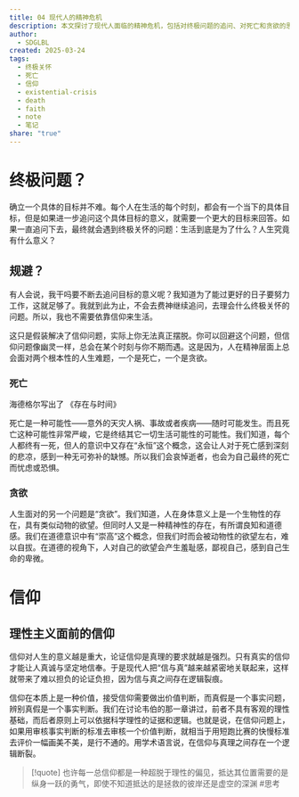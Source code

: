 ```yaml
---
title: 04 现代人的精神危机
description: 本文探讨了现代人面临的精神危机，包括对终极问题的追问、对死亡和贪欲的思考，以及信仰在理性主义面前的困境。
author:
  - SDGLBL
created: 2025-03-24
tags:
  - 终极关怀
  - 死亡
  - 信仰
  - existential-crisis
  - death
  - faith
  - note
  - 笔记
share: "true"
---
```



# 终极问题？

确立一个具体的目标并不难。每个人在生活的每个时刻，都会有一个当下的具体目标，但是如果进一步追问这个具体目标的意义，就需要一个更大的目标来回答。如果一直追问下去，最终就会遇到终极关怀的问题：生活到底是为了什么？人生究竟有什么意义？

## 规避？

有人会说，我干吗要不断去追问目标的意义呢？我知道为了能过更好的日子要努力工作，这就足够了。我就到此为止，不会去费神继续追问，去理会什么终极关怀的问题。所以，我也不需要依靠信仰来生活。

这只是假装解决了信仰问题，实际上你无法真正摆脱。你可以回避这个问题，但信仰问题像幽灵一样，总会在某个时刻与你不期而遇。这是因为，人在精神层面上总会面对两个根本性的人生难题，一个是死亡，一个是贪欲。

### 死亡

海德格尔写出了 《存在与时间》

死亡是一种可能性——意外的天灾人祸、事故或者疾病——随时可能发生。而且死亡这种可能性非常严峻，它是终结其它一切生活可能性的可能性。我们知道，每个人都终有一死，但人的意识中又存在“永恒”这个概念，这会让人对于死亡感到深刻的悲凉，感到一种无可弥补的缺憾。所以我们会哀悼逝者，也会为自己最终的死亡而忧虑或恐惧。


### 贪欲

人生面对的另一个问题是“贪欲”。我们知道，人在身体意义上是一个生物性的存在，具有类似动物的欲望。但同时人又是一种精神性的存在，有所谓良知和道德感。我们在道德意识中有“崇高”这个概念，但我们时而会被动物性的欲望左右，难以自拔。在道德的视角下，人对自己的欲望会产生羞耻感，鄙视自己，感到自己生命的卑微。


# 信仰

## 理性主义面前的信仰

信仰对人生的意义越是重大，论证信仰是真理的要求就越是强烈。只有真实的信仰才能让人真诚与坚定地信奉。于是现代人把“信与真”越来越紧密地关联起来，这样就带来了难以担负的论证负担，因为信与真之间存在逻辑裂痕。

信仰在本质上是一种价值，接受信仰需要做出价值判断，而真假是一个事实问题，辨别真假是一个事实判断。我们在讨论韦伯的那一章讲过，前者不具有客观的理性基础，而后者原则上可以依据科学理性的证据和逻辑。也就是说，在信仰问题上，如果用审核事实判断的标准去审核一个价值判断，就相当于用短跑比赛的快慢标准去评价一幅画美不美，是行不通的。用学术语言说，在信仰与真理之间存在一个逻辑断裂。

>[!quote]
>也许每一总信仰都是一种超脱于理性的偏见，抵达其位置需要的是纵身一跃的勇气，即使不知道抵达的是拯救的彼岸还是虚空的深渊 #思考